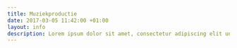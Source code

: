 ```yaml
---
title: Muziekproductie
date: 2017-03-05 11:42:00 +01:00
layout: info
description: Lorem ipsum dolor sit amet, consectetur adipiscing elit unde omnis.
---
```


